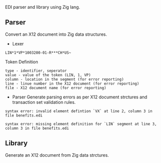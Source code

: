 EDI parser and library using Zig lang.

## Parser
Convert an X12 document into Zig data structures. 
* Lexer 
```
LIN*1*VP*1003200-01-R***CH*US~
```

Token Definition
```
type - identifier, seperator
value - value of the token (LIN, 1, VP)
column - location in the segment (for error reporting)
line - linue number in the X12 document (for error reporting)
file - X12 document name (for error reporting)
```

* Parser
Generate parsing errors as per X12 document strctures and transaction set validation rules.
```
syntax error: invalid element defintion `VX` at line 2, column 3 in file benefits.edi
```

```
syntax error: missing element definition for `LIN` segment at line 3, column 3 in file benefits.edi
```
  
## Library 
Generate an X12 document from Zig data strctures.

